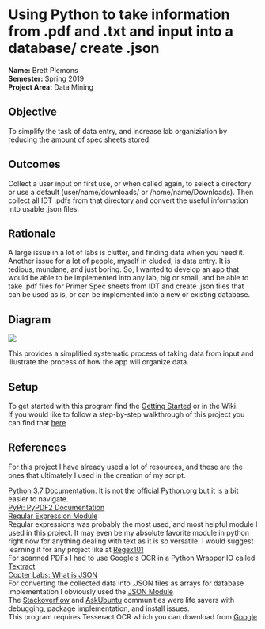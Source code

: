 # Using Python to take information from .pdf and .txt and input into a database/ create .json
**Name:** Brett Plemons 
<br/>
**Semester:** Spring 2019
<br/>
**Project Area:** Data Mining

## Objective
To simplify the task of data entry, and increase lab organiziation by reducing the amount of spec sheets stored.

## Outcomes
Collect a user input on first use, or when called again, to select a directory or use a default (user/name/downloads/ or /home/name/Downloads). Then collect all IDT .pdfs from that directory and convert the useful information into usable .json files.

## Rationale
A large issue in a lot of labs is clutter, and finding data when you need it. Another issue for a lot of people, myself in cluded, is data entry. It is tedious, mundane, and just boring. So, I wanted to develop an app that would be able to be implemented into any lab, big or small, and be able to take .pdf files for Primer Spec sheets from IDT and create .json files that can be used as is, or can be implemented into a new or existing database.

## Diagram
<img src="https://github.com/KaynRyu/semesterProject/blob/master/semesterprojectdiagram.JPG"/>

This provides a simplified systematic process of taking data from input and illustrate the process of how the app will organize data.

## Setup
To get started with this program find the [Getting Started](https://github.com/KaynRyu/semesterProject/wiki/Getting-Started) or in the Wiki.
</br>
If you would like to follow a step-by-step walkthrough of this project you can find that [here](https://github.com/KaynRyu/semesterProject/blob/master/WalkthroughIDTtoJSON.ipynb)

## References
For this project I have already used a lot of resources, and these are the ones that ultimately I used in the creation of my script.

[Python 3.7 Documentation](https://www.programiz.com/python-programming/methods/string/index). It is not the official [Python.org](python.org) but it is a bit easier to navigate.
<br>
[PyPi: PyPDF2 Documentation](https://pypi.org/project/PyPDF2/)
<br>
[Regular Expression Module](https://docs.python.org/3/library/re.html)
<br>
Regular expressions was probably the most used, and most helpful module I used in this project. It may even be my absolute favorite module in python right now for anything dealing with text as it is so versatile. I would suggest learning it for any project like at [Regex101](https://regex101.com/r/mH2mnK/2)
<br>
For scanned PDFs I had to use Google's OCR in a Python Wrapper IO called [Textract](https://textract.readthedocs.io/en/stable/)
<br>
[Copter Labs: What is JSON](https://www.copterlabs.com/json-what-it-is-how-it-works-how-to-use-it/)
<br>
For converting the collected data into .JSON files as arrays for database implementation I obviously used the [JSON Module](https://docs.python.org/3/library/json.html)
<br>
The [Stackoverflow](www.stackoverflow.com) and [AskUbuntu](www.askubuntu.com) communities were life savers with debugging, package implementation, and install issues.
</br>
This program requires Tesseract OCR which you can download from [Google](https://github.com/tesseract-ocr/tesseract)

